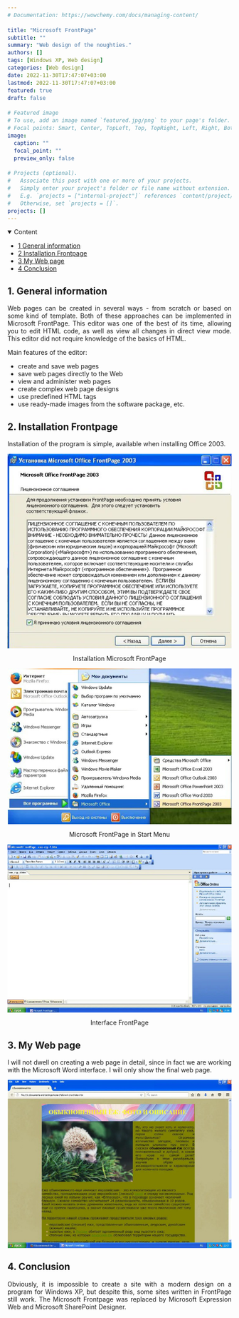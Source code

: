 ```yaml
---
# Documentation: https://wowchemy.com/docs/managing-content/

title: "Microsoft FrontPage"
subtitle: ""
summary: "Web design of the noughties."
authors: []
tags: [Windows XP, Web design]
categories: [Web design]
date: 2022-11-30T17:47:07+03:00
lastmod: 2022-11-30T17:47:07+03:00
featured: true
draft: false

# Featured image
# To use, add an image named `featured.jpg/png` to your page's folder.
# Focal points: Smart, Center, TopLeft, Top, TopRight, Left, Right, BottomLeft, Bottom, BottomRight.
image:
  caption: ""
  focal_point: ""
  preview_only: false

# Projects (optional).
#   Associate this post with one or more of your projects.
#   Simply enter your project's folder or file name without extension.
#   E.g. `projects = ["internal-project"]` references `content/project/deep-learning/index.md`.
#   Otherwise, set `projects = []`.
projects: []
---
```



<details class="toc-inpage d-print-none  " open="">
<summary class="font-weight-bold">Content</summary>
<nav id="TableOfContents" class="nav flex-column">
<ul>
<li class="nav-item"><a href="#general_information" class="nav-link"><span class="section-num">1</span> General information</a></li>
<li class="nav-item"><a href="#installation_frontpage" class="nav-link"><span class="section-num">2</span> Installation Frontpage</a></li>
<li class="nav-item"><a href="#my_web_page" class="nav-link"><span class="section-num">3</span> My Web page </a></li>
<li class="nav-item"><a href="#outcome" class="nav-link"><span class="section-num">4</span> Conclusion </a></li>
</ul>
</nav>
</details>

<h2 id='general_information'><span class="section-num"><b>1</span>. General information</b></h2>
<p align="justify">Web pages can be created in several ways - from scratch or based on some kind of template. Both of these approaches can be implemented in Microsoft FrontPage. This editor was one of the best of its time, allowing you to edit HTML code, as well as view all changes in direct view mode. This editor did not require knowledge of the basics of HTML.</p>
<p>Main features of the editor:</p>
<ul><li>create and save web pages</li>
<li>save web pages directly to the Web</li>
<li>view and administer web pages</li>
<li>create complex web page designs</li>
<li>use predefined HTML tags</li>
<li>use ready-made images from the software package, etc.</li></ul>

<h2 id='installation_frontpage'><span class="section-num"><b>2</span>. Installation Frontpage</b></h2>
<p align="justify">Installation of the program is simple, available when installing Office 2003.</p>

<img align="middle" src="installation_frontpage.jpg">
<p align="middle">Installation Microsoft FrontPage</p>
<img align="middle" src="windows_menu_frontpage.jpg">
<p align="middle">Microsoft FrontPage in Start Menu</p>
<img align="middle" src="frontpage_prog.jpg">
<p align="middle">Interface FrontPage</p>

<h2 id='my_web_page'><span class="section-num"><b>3</span>. My Web page</b></h2>
<p align="justify">I will not dwell on creating a web page in detail, since in fact we are working with the Microsoft Word interface. I will only show the final web page.</p>
<img align="middle" src="my_web_page.jpg">

<h2 id='outcome'><span class="section-num"><b>4</span>. Conclusion</b></h2>
<p align="justify">Obviously, it is impossible to create a site with a modern design on a program for Windows XP, but despite this, some sites written in FrontPage still work. The Microsoft Frontpage was replaced by Microsoft Expression Web and Microsoft SharePoint Designer.</p>
